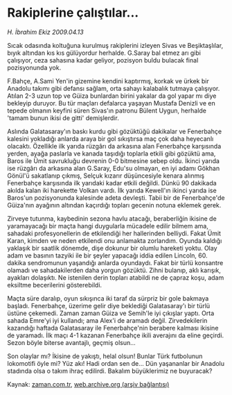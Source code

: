 # Rakiplerine çalıştılar...

*H. İbrahim Ekiz 2009.04.13*

<td class="columnist-detail">
<p>Sıcak odasında koltuğuna kurulmuş rakiplerini izleyen Sivas ve Beşiktaşlılar, bıyık altından kıs kıs gülüyordur herhalde. G.Saray bal etmez arı gibi çalışıyor, ceza sahasına kadar geliyor, pozisyon buldu bulacak final pozisyonunda yok.</p>
<p>
<div id="haberMetinDiv">
<p>F.Bahçe, A.Sami Yen'in gizemine kendini kaptırmış, korkak ve ürkek bir Anadolu takımı gibi defansı sağlam, orta sahayı kalabalık tutmaya çalışıyor. Atılan 2-3 uzun top ve Güiza bunlardan birini yakalar da gol yapar mı diye bekleyip duruyor. Bu tür maçları defalarca yaşayan Mustafa Denizli ve en tepede olmanın keyfini süren Sivas'ın patronu Bülent Uygun, herhalde 'tamam bunun ikisi de gitti' demişlerdir.
<p>Aslında Galatasaray'ın baskı kurdu gibi gözüktüğü dakikalar ve Fenerbahçe kalesini yokladığı anlarda araya bir gol sıkıştırsa maç çok daha heyecanlı olacaktı. Özellikle ilk yarıda rüzgârı da arkasına alan Fenerbahçe karşısında yerden, ayağa paslarla ve kanada taşıdığı toplarla etkili gibi gözüktü ama, Baros ile Ümit savrukluğu devrenin 0-0 bitmesine sebep oldu. İkinci yarıda ise rüzgârı da arkasına alan G.Saray, Edu'su olmayan, en iyi adamı Gökhan Gönül'ü sakatlanıp çıkmış, Selçuk kızarır düşüncesiyle kenara alınmış Fenerbahçe karşısında ilk yarıdaki kadar etkili değildi. Dünkü 90 dakikada akılda kalan iki harekette Volkan vardı. İlk yarıda Kewell'ın ikinci yarıda ise Baros'un pozisyonunda kalesinde adeta devleşti. Tabii bir de Fenerbahçe'de Güiza'nın ayağının altından kaçırdığı topları gecenin notuna eklemek gerek.
<p>Zirveye tutunma, kaybedinin sezona havlu atacağı, beraberliğin ikisine de yaramayacağı bir maçta hangi duygularla mücadele edilir bilmem ama, sahadaki profesyonellerin de etkilendiği her hallerinden belliydi. Fakat Ümit Karan, kimden ve neden etkilendi onu anlamakta zorlandım. Oyunda kaldığı yaklaşık bir saatlik dönemde, dişe dokunur bir olumlu hareketi yoktu. Olay adam ve basının tazyiki ile bir şeyler yapacağı iddia edilen Lincoln, 60. dakika sendromunun yaşandığı anlarda oyundaydı. Fakat bir türlü konsantre olamadı ve sahadakilerden daha yorgun gözüktü. Zihni bulanıp, aklı karışık, ayakları dolaşıktı. Ne istenilen derin topları atabildi ne de çapraz koşu, adam eksiltme becerilerini gösterebildi.
<p>Maçta süre daralıp, oyun sıkışınca iki taraf da sürpriz bir gole bakmaya başladı. Fenerbahçe, üzerime gelir diye beklediği Galatasaray'ı bir türlü üstüne çekemedi. Zaman zaman Güiza ve Semih'le iyi çıkışlar yaptı. Orta sahada Emre'yi iyi kullandı; ama Alex'i de aramadı değil. Zirvedekilerin kazandığı haftada Galatasaray ile Fenerbahçe'nin berabere kalması ikisine de yaramadı. İlk maçı 4-1 kazanan Fenerbahçe ikili averajını da eline geçirdi. Sezon böyle biterse avantajlı, geçmiş olsun...
<p>Son olaylar mı? İkisine de yakıştı, helal olsun! Bunlar Türk futbolunun lokomotifi öyle mi? Yüz akı! Hadi ordan sen de... Dün yaşananlar bir Anadolu stadında olsa o takım ihraç edilirdi. Bakalım büyüklerimiz ne buyuracak?</p></p></p></p></p></div>
</p>
<a href="http://web.archive.org/web/20101224181630/mailto:i.ekiz@zaman.com.tr">
</a></td>

Kaynak: [zaman.com.tr](http://zaman.com.tr/yazar.do?yazino=836849), [web.archive.org (arşiv bağlantısı)](http://web.archive.org/web/20101224181630/http://zaman.com.tr/yazar.do?yazino=836849)
